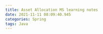 ```yaml
---
title: Asset Allocation MS learning notes
date: 2021-11-11 08:09:40.945
categories: Spring
tags: Java
---
```


